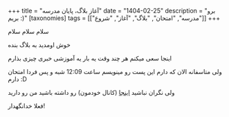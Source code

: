 +++
title = "آغاز بلاگ، پایان مدرسه"
date = "1404-02-25"
description = "برو بریم :)"
[taxonomies]
tags = [["مدرسه", "امتحان", "بلاگ", "آغاز", "شروع"]]
+++

سلام سلام سلام

خوش اومدید به بلاگ بنده

اینجا سعی میکنم هر چند وقت یه بار یه آموزشی خبری چیزی بذارم

ولی متاسفانه الان که دارم این پست رو مینویسم ساعت 12:09 شبه و پس فردا امتحان دارم :D

ولی نگران نباشید [اینجا](https://ble.ir/devhub) (کانال خودمون) رو داشته باشید من رو دارید

فعلا خدانگهدار!